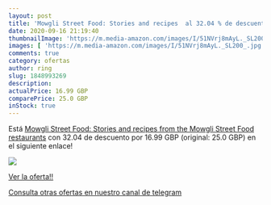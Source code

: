 ```yaml
---
layout: post
title: 'Mowgli Street Food: Stories and recipes  al 32.04 % de descuento'
date: 2020-09-16 21:19:40
thumbnailImage: 'https://m.media-amazon.com/images/I/51NVrj8mAyL._SL200_.jpg'
images: [ 'https://m.media-amazon.com/images/I/51NVrj8mAyL._SL200_.jpg' ]
comments: true
category: ofertas
author: ring
slug: 1848993269
description:
actualPrice: 16.99 GBP
comparePrice: 25.0 GBP
inStock: true
---
```


Está [Mowgli Street Food: Stories and recipes from the Mowgli Street Food restaurants](https://www.amazon.com/dp/1848993269/?tag=redken08-20) con 32.04 de descuento por 16.99 GBP (original: 25.0 GBP) en el siguiente enlace!

[![](https://m.media-amazon.com/images/I/51NVrj8mAyL._SL200_.jpg)](https://www.amazon.com/dp/1848993269/?tag=redken08-20)

[Ver la oferta!!](https://www.amazon.com/dp/1848993269/?tag=redken08-20)

[Consulta otras ofertas en nuestro canal de telegram](https://t.me/s/ofertas25)
